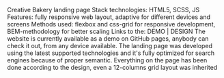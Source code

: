 Creative Bakery landing page
Stack technologies: HTML5, SCSS, JS
Features: fully responsive web layout, adaptive for different devices and screens
Methods used: flexbox and css-grid for responsive development, BEM-methodology for better scaling
Links to the: DEMO | DESIGN
The website is currently available as a demo on GitHub pages, anybody can check it out, from any device available. The landing page was developed using the latest supported technologies and it's fully optimized for search engines because of proper semantic. Everything on the page has been done according to the design, even a 12-columns grid layout was inherited

